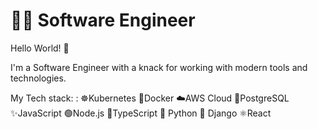 # 👨‍💻 Software Engineer
Hello World! 👋 

I'm a Software Engineer with a knack for working with modern tools and technologies.

My Tech stack: : ☸️Kubernetes 🐳Docker ☁️AWS Cloud 🐘PostgreSQL ✨JavaScript 🟢Node.js 🔷TypeScript 🐍 Python 🚀 Django ⚛️React
